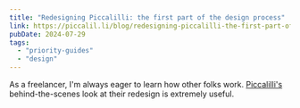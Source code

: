 ```yaml
---
title: "Redesigning Piccalilli: the first part of the design process"
link: https://piccalil.li/blog/redesigning-piccalilli-the-first-part-of-the-design-process/
pubDate: 2024-07-29
tags:
  - "priority-guides"
  - "design"
---
```


As a freelancer, I'm always eager to learn how other folks work. [Piccalilli's](https://piccalil.li/) behind-the-scenes look at their redesign is extremely useful.

